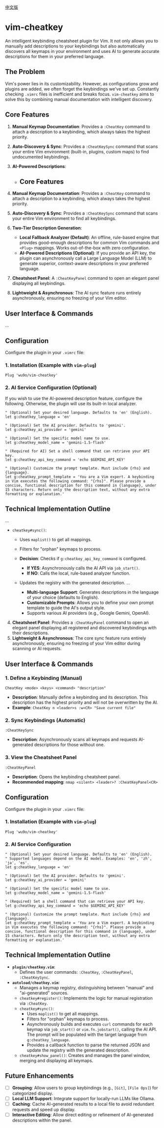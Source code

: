 
[中文版](README.zh.md)

# vim-cheatkey

An intelligent keybinding cheatsheet plugin for Vim. It not only allows you to manually add descriptions to your keybindings but also automatically discovers all keymaps in your environment and uses AI to generate accurate descriptions for them in your preferred language.

## The Problem

Vim's power lies in its customizability. However, as configurations grow and plugins are added, we often forget the keybindings we've set up. Constantly checking `.vimrc` files is inefficient and breaks focus. `vim-cheatkey` aims to solve this by combining manual documentation with intelligent discovery.

## Core Features

1.  **Manual Keymap Documentation**: Provides a `:CheatKey` command to attach a description to a keybinding, which always takes the highest priority.
2.  **Auto-Discovery & Sync**: Provides a `:CheatKeySync` command that scans your entire Vim environment (built-in, plugins, custom maps) to find undocumented keybindings.
3.  **AI-Powered Descriptions**:
    *   ## Core Features

1.  **Manual Keymap Documentation**: Provides a `:CheatKey` command to attach a description to a keybinding, which always takes the highest priority.
2.  **Auto-Discovery & Sync**: Provides a `:CheatKeySync` command that scans your entire Vim environment to find all keybindings.
3.  **Two-Tier Description Generation**:
    *   **Local Fallback Analyzer (Default)**: An offline, rule-based engine that provides good-enough descriptions for common Vim commands and `<Plug>` mappings. Works out-of-the-box with zero configuration.
    *   **AI-Powered Descriptions (Optional)**: If you provide an API key, the plugin can asynchronously call a Large Language Model (LLM) to generate superior, context-aware descriptions in your preferred language.
4.  **Cheatsheet Panel**: A `:CheatKeyPanel` command to open an elegant panel displaying all keybindings.
5.  **Lightweight & Asynchronous**: The AI sync feature runs entirely asynchronously, ensuring no freezing of your Vim editor.

## User Interface & Commands
...
## Configuration

Configure the plugin in your `.vimrc` file:

### 1. Installation (Example with `vim-plug`)
```vim
Plug 'wu9o/vim-cheatkey'
```

### 2. AI Service Configuration (Optional)

If you wish to use the AI-powered description feature, configure the following. Otherwise, the plugin will use its built-in local analyzer.

```vim
" (Optional) Set your desired language. Defaults to 'en' (English).
let g:cheatkey_language = 'en'

" (Optional) Set the AI provider. Defaults to 'gemini'.
let g:cheatkey_ai_provider = 'gemini'

" (Optional) Set the specific model name to use.
let g:cheatkey_model_name = 'gemini-1.5-flash'

" (Required for AI) Set a shell command that can retrieve your API key.
let g:cheatkey_api_key_command = 'echo $GEMINI_API_KEY'

" (Optional) Customize the prompt template. Must include {rhs} and {language}.
let g:cheatkey_prompt_template = 'You are a Vim expert. A keybinding in Vim executes the following command: "{rhs}". Please provide a concise, functional description for this command in {language}, under 15 characters. Return only the description text, without any extra formatting or explanation.'
```

## Technical Implementation Outline
...
- `cheatkey#sync()`:
  - Uses `maplist()` to get all mappings.
  - Filters for "orphan" keymaps to process.
  - **Decision**: Checks if `g:cheatkey_api_key_command` is configured.
    - **If YES**: Asynchronously calls the AI API via `job_start()`.
    - **If NO**: Calls the local, rule-based analyzer function.
  - Updates the registry with the generated description.
...

    *   **Multi-language Support**: Generates descriptions in the language of your choice (defaults to English).
    *   **Customizable Prompts**: Allows you to define your own prompt template to guide the AI's output style.
    *   Supports various AI providers (e.g., Google Gemini, OpenAI).
4.  **Cheatsheet Panel**: Provides a `:CheatKeyPanel` command to open an elegant panel displaying all registered and discovered keybindings with their descriptions.
5.  **Lightweight & Asynchronous**: The core sync feature runs entirely asynchronously, ensuring no freezing of your Vim editor during scanning or AI requests.

## User Interface & Commands

### 1. Define a Keybinding (Manual)

`CheatKey <mode> <keys> <command> "description"`
- **Description**: Manually define a keybinding and its description. This description has the highest priority and will not be overwritten by the AI.
- **Example**: `CheatKey n <leader>s :w<CR> "Save current file"`

### 2. Sync Keybindings (Automatic)

`:CheatKeySync`
- **Description**: Asynchronously scans all keymaps and requests AI-generated descriptions for those without one.

### 3. View the Cheatsheet Panel

`:CheatKeyPanel`
- **Description**: Opens the keybinding cheatsheet panel.
- **Recommended mapping**: `nmap <silent> <leader>? :CheatKeyPanel<CR>`

## Configuration

Configure the plugin in your `.vimrc` file:

### 1. Installation (Example with `vim-plug`)
```vim
Plug 'wu9o/vim-cheatkey'
```

### 2. AI Service Configuration
```vim
" (Optional) Set your desired language. Defaults to 'en' (English).
" Supported languages depend on the AI model. Examples: 'en', 'zh', 'ja', 'es'.
let g:cheatkey_language = 'en'

" (Optional) Set the AI provider. Defaults to 'gemini'.
let g:cheatkey_ai_provider = 'gemini'

" (Optional) Set the specific model name to use.
let g:cheatkey_model_name = 'gemini-1.5-flash'

" (Required) Set a shell command that can retrieve your API key.
let g:cheatkey_api_key_command = 'echo $GEMINI_API_KEY'

" (Optional) Customize the prompt template. Must include {rhs} and {language}.
let g:cheatkey_prompt_template = 'You are a Vim expert. A keybinding in Vim executes the following command: "{rhs}". Please provide a concise, functional description for this command in {language}, under 15 characters. Return only the description text, without any extra formatting or explanation.'
```

## Technical Implementation Outline

- **`plugin/cheatkey.vim`**:
  - Defines the user commands: `:CheatKey`, `:CheatKeyPanel`, `:CheatKeySync`.
- **`autoload/cheatkey.vim`**:
  - Manages a keymap registry, distinguishing between "manual" and "ai-generated" sources.
  - `cheatkey#register()`: Implements the logic for manual registration via `:CheatKey`.
  - `cheatkey#sync()`:
    - Uses `maplist()` to get all mappings.
    - Filters for "orphan" keymaps to process.
    - Asynchronously builds and executes `curl` commands for each keymap via `job_start()` or `vim.fn.jobstart()`, calling the AI API. The prompt will be populated with the target language from `g:cheatkey_language`.
    - Provides a callback function to parse the returned JSON and update the registry with the generated description.
  - `cheatkey#show_panel()`: Creates and manages the panel window, merging and displaying all keymaps.

## Future Enhancements

- [ ] **Grouping**: Allow users to group keybindings (e.g., `[Git]`, `[File Ops]`) for categorized display.
- [ ] **Local LLM Support**: Integrate support for locally-run LLMs like Ollama.
- [ ] **Caching**: Cache AI-generated results to a local file to avoid redundant requests and speed up display.
- [ ] **Interactive Editing**: Allow direct editing or refinement of AI-generated descriptions within the panel.

